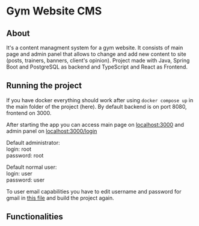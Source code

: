# Gym Website CMS
## About 
It's a content managment system for a gym website. It consists of main page and admin panel that allows to change and add new content to site (posts, trainers, banners, client's opinion).
Project made with Java, Spring Boot and PostgreSQL as backend and TypeScript and React as Frontend.
## Running the project
If you have docker everything should work after using `docker compose up` in the main folder of the project (here). By default backend is on port 8080, frontend on 3000.

After starting the app you can access main page on [localhost:3000](localhost:3000) and admin panel on [localhost:3000/login](localhost:3000/login)

Default administrator:  
login: root  
password: root

Default normal user:  
login: user  
password: user

To user email capabilities you have to edit username and password for gmail in [this file](Backend/gymcms/src/main/resources/application.yml) and build the project again.

## Functionalities
